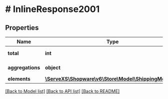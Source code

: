 # # InlineResponse2001

## Properties

Name | Type | Description | Notes
------------ | ------------- | ------------- | -------------
**total** | **int** | Total amount | [optional]
**aggregations** | **object** | aggregation result | [optional]
**elements** | [**\ServeXS\Shopware\v6\Store\Model\ShippingMethod[]**](ShippingMethod.md) |  | [optional]

[[Back to Model list]](../../README.md#models) [[Back to API list]](../../README.md#endpoints) [[Back to README]](../../README.md)
